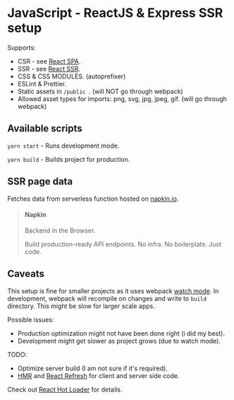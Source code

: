 # JavaScript - ReactJS & Express SSR setup

Supports:

- CSR - see [React SPA](https://www.bloomreach.com/en/blog/2018/07/what-is-a-single-page-application.html).
- SSR - see [React SSR](https://medium.com/@swazza85/ssr-with-react-9cb197cfe380).
- CSS & CSS MODULES. (autoprefixer)
- ESLint & Prettier.
- Static assets in `/public `. (will NOT go through webpack)
- Allowed asset types for imports: png, svg, jpg, jpeg, gif. (will go through webpack)

## Available scripts

`yarn start` - Runs development mode.

`yarn build` - Builds project for production.

## SSR page data

Fetches data from serverless function hosted on [napkin.io](https://www.napkin.io/).

> #### Napkin
> Backend in the Browser.
>
> Build production-ready API endpoints.
> No infra. No boilerplate. Just code.

## Caveats

This setup is fine for smaller projects as it uses webpack [watch mode](https://webpack.js.org/configuration/watch/). In development, webpack will recompile on changes and write to `build` directory. This might be slow for larger scale apps.

Possible issues:

- Production optimization might not have been done right (i did my best).
- Development might get slower as project grows (due to watch mode).

TODO:

- Optimize server build (I am not sure if it's required).
- [HMR](https://webpack.js.org/concepts/hot-module-replacement/) and [React Refresh](https://github.com/facebook/react/issues/16604) for client and server side code.

Check out [React Hot Loader](https://github.com/gaearon/react-hot-loader) for details.
